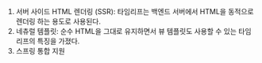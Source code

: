 1. 서버 사이드 HTML 렌더링 (SSR): 타임리프는 백엔드 서버에서 HTML을 동적으로 렌더링 하는 용도로 사용된다.
2. 네츄럴 템플릿: 순수 HTML을 그대로 유지하면서 뷰 템플릿도 사용할 수 있는 타임리프의 특징을 가졌다.
3. 스프링 통합 지원
